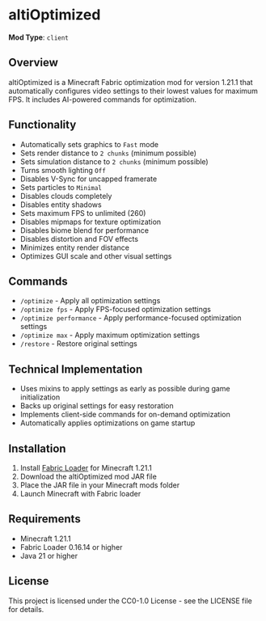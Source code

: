 # altiOptimized

**Mod Type**: `client`

## Overview

altiOptimized is a Minecraft Fabric optimization mod for version 1.21.1 that automatically configures video settings to their lowest values for maximum FPS. It includes AI-powered commands for optimization.

## Functionality

- Automatically sets graphics to `Fast` mode
- Sets render distance to `2 chunks` (minimum possible)
- Sets simulation distance to `2 chunks` (minimum possible)
- Turns smooth lighting `Off`
- Disables V-Sync for uncapped framerate
- Sets particles to `Minimal`
- Disables clouds completely
- Disables entity shadows
- Sets maximum FPS to unlimited (260)
- Disables mipmaps for texture optimization
- Disables biome blend for performance
- Disables distortion and FOV effects
- Minimizes entity render distance
- Optimizes GUI scale and other visual settings

## Commands

- `/optimize` - Apply all optimization settings
- `/optimize fps` - Apply FPS-focused optimization settings
- `/optimize performance` - Apply performance-focused optimization settings
- `/optimize max` - Apply maximum optimization settings
- `/restore` - Restore original settings

## Technical Implementation

- Uses mixins to apply settings as early as possible during game initialization
- Backs up original settings for easy restoration
- Implements client-side commands for on-demand optimization
- Automatically applies optimizations on game startup

## Installation

1. Install [Fabric Loader](https://fabricmc.net/use/) for Minecraft 1.21.1
2. Download the altiOptimized mod JAR file
3. Place the JAR file in your Minecraft mods folder
4. Launch Minecraft with Fabric loader

## Requirements

- Minecraft 1.21.1
- Fabric Loader 0.16.14 or higher
- Java 21 or higher

## License

This project is licensed under the CC0-1.0 License - see the LICENSE file for details.